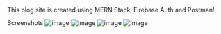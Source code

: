 This blog site is created using MERN Stack, Firebase Auth and Postman!

Screenshots
![image](https://user-images.githubusercontent.com/79097544/227862529-0197740d-c9ae-4c03-aec2-e31c1ec8e898.png)
![image](https://user-images.githubusercontent.com/79097544/227862572-84ef7925-245b-4e92-9441-948ceedb9c08.png)
![image](https://user-images.githubusercontent.com/79097544/227862669-e6dab509-4e9f-49eb-837d-7ab398346e1e.png)
![image](https://user-images.githubusercontent.com/79097544/227862819-12d6e730-b031-43db-b0d8-15152d4930e3.png)
